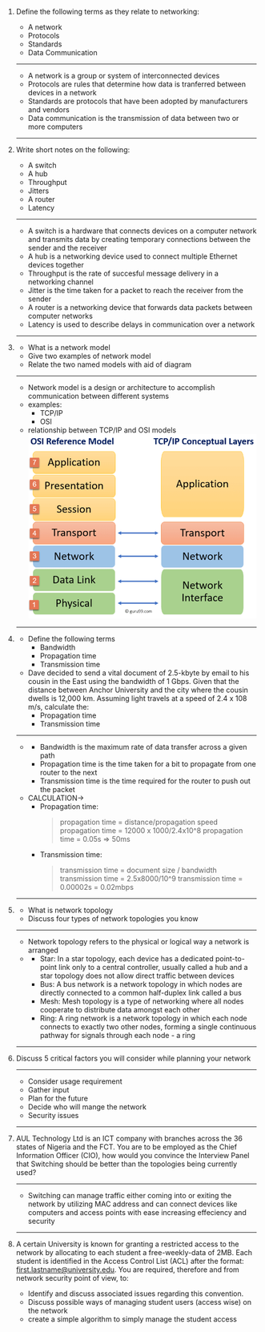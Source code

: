 1. Define the following terms as they relate to networking:
	- A network
	- Protocols
	- Standards
	- Data Communication
	---
	- A network is a group or system of interconnected devices
	- Protocols are rules that determine how data is tranferred between devices in a network
	- Standards are protocols that have been adopted by manufacturers and vendors
	- Data communication is the transmission of data between two or more computers
	---
1. Write short notes on the following:
	- A switch
	- A hub
	- Throughput
	- Jitters
	- A router
	- Latency  
	---
	- A switch is a hardware that connects devices on a computer network and transmits data by creating temporary connections between the sender and the receiver
	- A hub is a networking device used to connect multiple Ethernet devices together
	- Throughput is the rate of succesful message delivery in a networking channel
	- Jitter is the time taken for a packet to reach the receiver from the sender
	- A router is a networking device that forwards data packets between computer networks
	- Latency is used to describe delays in communication over a network
	---
1.	- What is a network model  
	- Give two examples of network model
	- Relate the two named models with aid of diagram
	---
	- Network model is a design or architecture to accomplish communication between different systems
	-  examples:
		- TCP/IP
		- OSI
	- relationship between TCP/IP and OSI models  
		![tcp/ip and osi model similarities](./assets/tcp-ip-osi.png)
	---
1. - Define the following terms
		- Bandwidth
		- Propagation time
		- Transmission time
	- Dave decided to send a vital document of 2.5-kbyte by email to his cousin in the East using the bandwidth of 1 Gbps. Given that the distance between Anchor University and the city where the cousin dwells is 12,000 km. Assuming light travels at a speed of 2.4 x 108 m/s, calculate the:
		- Propagation time
		- Transmission time
	--- 
	-
		- Bandwidth is the maximum rate of data transfer across a given path
		- Propagation time is the time taken for a bit to propagate from one router to the next
		- Transmission time is the time required for the router to push out the packet
	-  CALCULATION->
		- Propagation time:
			>  propagation time =  distance/propagation speed
			>  propagation time = 12000 x 1000/2.4x10^8
			>  propagation time = 0.05s => 50ms
		- Transmission time:
			>  transmission time = document size / bandwidth
			>  transmission time = 2.5x8000/10^9 
			>  transmission time = 0.00002s = 0.02mbps
	---
1. - What is network topology
	- Discuss four types of network topologies you know
	---
	- Network topology refers to the physical or logical way a network is arranged
	- 
		- Star: In a star topology, each device has a dedicated point-to-point link only to a central controller, usually called a hub and  a star topology does not allow direct traffic between devices
		- Bus: A bus network is a network topology in which nodes are directly connected to a common half-duplex link called a bus
		- Mesh: Mesh topology is a type of networking where all nodes cooperate to distribute data amongst each other
		- Ring: A ring network is a network topology in which each node connects to exactly two other nodes, forming a single continuous pathway for signals through each node - a ring
	---
1. Discuss 5 critical factors you will consider while planning your network

	---
	- Consider usage requirement 
	- Gather input
	- Plan for the future
	- Decide who will mange the network
	- Security issues
	---
1. AUL Technology Ltd is an ICT company with branches across the 36 states of Nigeria and the FCT. You are to be employed as the Chief Information Officer (CIO), how would you convince the Interview Panel that Switching should be better than the topologies being currently used?

	---
	- Switching can manage traffic either coming into or exiting the network by utilizing MAC address and can connect devices like computers and access points with ease increasing effeciency and security
	---
1. A certain University is known for granting a restricted access to the network by allocating to each student a free-weekly-data of 2MB. Each student is identified in the Access Control List (ACL) after the format: first.lastname@university.edu. You are required, therefore and from network security point of view, to:
	- Identify and discuss associated issues regarding this convention.
	- Discuss possible ways of managing student users (access wise) on the network
	- create a simple algorithm to simply manage the student access
